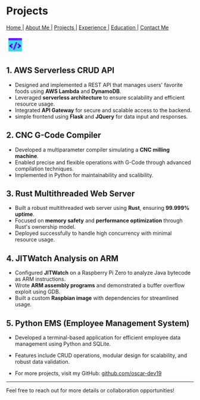 # Projects
[ Home ](README.md) | [ About Me ](aboutme.md) | [ Projects ](projects.md) | [ Experience ](experience.md) | [ Education ](education.md) | [ Contact Me ](contactMe.md)

![](coding.gif)

## 1. AWS Serverless CRUD API
- Designed and implemented a REST API that manages users' favorite foods using **AWS Lambda** and **DynamoDB**.
- Leveraged **serverless architecture** to ensure scalability and efficient resource usage.
- Integrated **API Gateway** for secure and scalable access to the backend.
- simple frontend using **Flask** and **JQuery** for data input and responses.

## 2. CNC G-Code Compiler
- Developed a multiparameter compiler simulating a **CNC milling machine**.
- Enabled precise and flexible operations with G-Code through advanced compilation techniques.
- Implemented in Python for maintainability and scalibility.

## 3. Rust Multithreaded Web Server
- Built a robust multithreaded web server using **Rust**, ensuring **99.999% uptime**.
- Focused on **memory safety** and **performance optimization** through Rust's ownership model.
- Deployed successfully to handle high concurrency with minimal resource usage.

## 4. JITWatch Analysis on ARM
- Configured **JITWatch** on a Raspberry Pi Zero to analyze Java bytecode as ARM instructions.
- Wrote **ARM assembly programs** and demonstrated a buffer overflow exploit using GDB.
- Built a custom **Raspbian image** with dependencies for streamlined usage.

## 5. Python EMS (Employee Management System)

- Developed a terminal-based application for efficient employee data management using Python and SQLite.
- Features include CRUD operations, modular design for scalability, and robust data validation.


- For more projects, visit my GitHub: [github.com/oscar-dev19](https://github.com/oscar-dev19)

---

Feel free to reach out for more details or collaboration opportunities!

